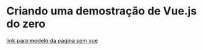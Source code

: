 # Criando uma demostração de Vue.js do zero

[link para modelo da página sem vue](https://github.com/gwenf/vue3-fcc-course-basic-product-cart-demo)